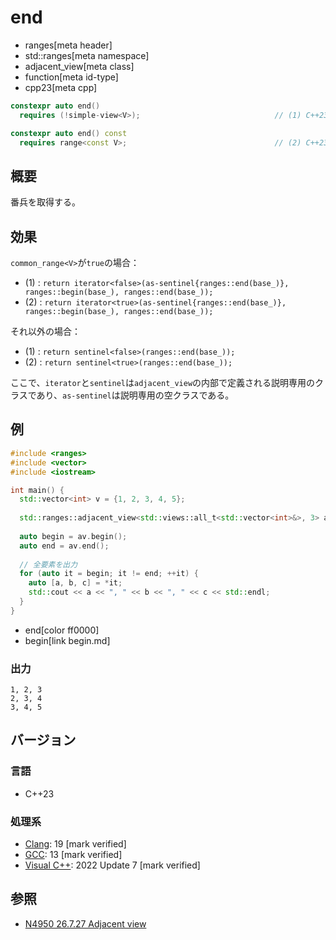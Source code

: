 # end
* ranges[meta header]
* std::ranges[meta namespace]
* adjacent_view[meta class]
* function[meta id-type]
* cpp23[meta cpp]

```cpp
constexpr auto end()
  requires (!simple-view<V>);                              // (1) C++23

constexpr auto end() const
  requires range<const V>;                                 // (2) C++23
```

## 概要

番兵を取得する。

## 効果

`common_range<V>`が`true`の場合：

- (1) : `return iterator<false>(as-sentinel{ranges::end(base_)}, ranges::begin(base_), ranges::end(base_));`
- (2) : `return iterator<true>(as-sentinel{ranges::end(base_)}, ranges::begin(base_), ranges::end(base_));`

それ以外の場合：

- (1) : `return sentinel<false>(ranges::end(base_));`
- (2) : `return sentinel<true>(ranges::end(base_));`

ここで、`iterator`と`sentinel`は`adjacent_view`の内部で定義される説明専用のクラスであり、`as-sentinel`は説明専用の空クラスである。

## 例
```cpp example
#include <ranges>
#include <vector>
#include <iostream>

int main() {
  std::vector<int> v = {1, 2, 3, 4, 5};
  
  std::ranges::adjacent_view<std::views::all_t<std::vector<int>&>, 3> av(v);
  
  auto begin = av.begin();
  auto end = av.end();
  
  // 全要素を出力
  for (auto it = begin; it != end; ++it) {
    auto [a, b, c] = *it;
    std::cout << a << ", " << b << ", " << c << std::endl;
  }
}
```
* end[color ff0000]
* begin[link begin.md]

### 出力
```
1, 2, 3
2, 3, 4
3, 4, 5
```

## バージョン
### 言語
- C++23

### 処理系
- [Clang](/implementation.md#clang): 19 [mark verified]
- [GCC](/implementation.md#gcc): 13 [mark verified]
- [Visual C++](/implementation.md#visual_cpp): 2022 Update 7 [mark verified]

## 参照
- [N4950 26.7.27 Adjacent view](https://timsong-cpp.github.io/cppwp/n4950/range.adjacent)
